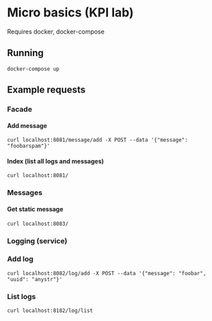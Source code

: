 # Micro basics (KPI lab)

Requires docker, docker-compose

## Running

```
docker-compose up
```

## Example requests

### Facade

#### Add message

```
curl localhost:8081/message/add -X POST --data '{"message": "foobarspam"}'
```

#### Index (list all logs and messages)
```
curl localhost:8081/
```

### Messages

#### Get static message

```
curl localhost:8083/
```

### Logging (service)

### Add log

```
curl localhost:8082/log/add -X POST --data '{"message": "foobar", "uuid": "anystr"}'
```

### List logs

```
curl localhost:8182/log/list
```
